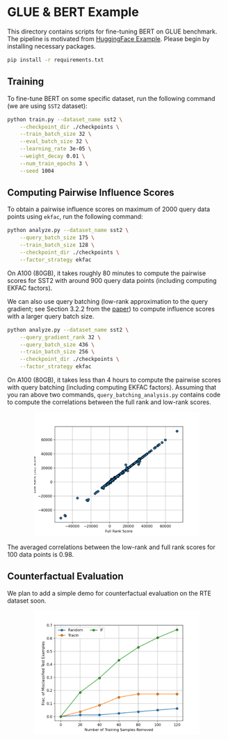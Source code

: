 # GLUE & BERT Example

This directory contains scripts for fine-tuning BERT on GLUE benchmark. The pipeline is motivated from [HuggingFace Example](https://github.com/huggingface/transformers/tree/main/examples/pytorch/text-classification).
Please begin by installing necessary packages.
```bash
pip install -r requirements.txt
```

## Training

To fine-tune BERT on some specific dataset, run the following command (we are using `SST2` dataset):
```bash
python train.py --dataset_name sst2 \
    --checkpoint_dir ./checkpoints \
    --train_batch_size 32 \
    --eval_batch_size 32 \
    --learning_rate 3e-05 \
    --weight_decay 0.01 \
    --num_train_epochs 3 \
    --seed 1004
```

## Computing Pairwise Influence Scores

To obtain a pairwise influence scores on maximum of 2000 query data points using `ekfac`, run the following command:
```bash
python analyze.py --dataset_name sst2 \
    --query_batch_size 175 \
    --train_batch_size 128 \
    --checkpoint_dir ./checkpoints \
    --factor_strategy ekfac
```
On A100 (80GB), it takes roughly 80 minutes to compute the pairwise scores for SST2 with around 900 query data points 
(including computing EKFAC factors).

We can also use query batching (low-rank approximation to the query gradient; see Section 3.2.2 from the [paper](https://arxiv.org/pdf/2308.03296.pdf)) to compute influence scores with a 
larger query batch size.
```bash
python analyze.py --dataset_name sst2 \
    --query_gradient_rank 32 \
    --query_batch_size 436 \
    --train_batch_size 256 \
    --checkpoint_dir ./checkpoints \
    --factor_strategy ekfac
```
On A100 (80GB), it takes less than 4 hours to compute the pairwise scores with query batching (including computing EKFAC factors).
Assuming that you ran above two commands, `query_batching_analysis.py` contains code to compute the correlations between the full rank and low-rank scores.

<p align="center">
<a href="#"><img width="380" img src="figure/query_batching.png" alt="Counterfactual"/></a>
</p>
The averaged correlations between the low-rank and full rank scores for 100 data points is 0.98.

## Counterfactual Evaluation

We plan to add a simple demo for counterfactual evaluation on the RTE dataset soon.

<p align="center">
<a href="#"><img width="380" img src="figure/counterfactual.png" alt="Counterfactual"/></a>
</p>